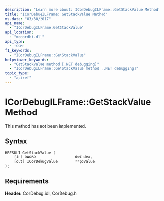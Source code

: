 ```yaml
---
description: "Learn more about: ICorDebugILFrame::GetStackValue Method"
title: "ICorDebugILFrame::GetStackValue Method"
ms.date: "03/30/2017"
api_name:
  - "ICorDebugILFrame.GetStackValue"
api_location:
  - "mscordbi.dll"
api_type:
  - "COM"
f1_keywords:
  - "ICorDebugILFrame::GetStackValue"
helpviewer_keywords:
  - "GetStackValue method [.NET debugging]"
  - "ICorDebugILFrame::GetStackValue method [.NET debugging]"
topic_type:
  - "apiref"
---
```

# ICorDebugILFrame::GetStackValue Method

This method has not been implemented.

## Syntax

```cpp
HRESULT GetStackValue (
    [in] DWORD                  dwIndex,
    [out] ICorDebugValue        **ppValue
);
```

## Requirements

 **Header:** CorDebug.idl, CorDebug.h
